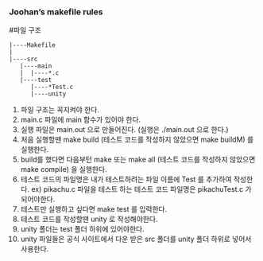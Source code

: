### Joohan’s makefile rules

#파일 구조
```project_name
|----Makefile
|
|----src
   |----main
   |  |----*.c
   |----test
      |----*Test.c
      |----unity
```

1. 파일 구조는 꼭지켜야 한다.
2. main.c 파일에 main 함수가 있어야 한다.
3. 실행 파일은 main.out 으로 만들어진다. (실행은 ./main.out 으로 한다.)
4. 처음 실행할땐 make build (테스트 코드를 작성하지 않았으면 make buildM) 를 실행한다.
5. build를 했다면 다음부턴 make 또는 make all (테스트 코드를 작성하지 않았으면 make compile) 을 실행한다.
6. 테스트 코드의 파일명은 내가 테스트하려는 파일 이름에 Test 를 추가하여 작성한다. ex) pikachu.c 파일을 테스트 하는 테스트 코드 파일명은 pikachuTest.c 가 되어야한다.
7. 테스트만 실행하고 싶다면 make test 를 입력한다.
8. 테스트 코드를 작성할땐 unity 로 작성해야한다.
9. unity 폴더는 test 폴더 하위에 있어야한다.
10. unity 파일들은 공식 사이트에서 다운 받은 src 폴더를 unity 폴더 하위로 넣어서 사용한다.

